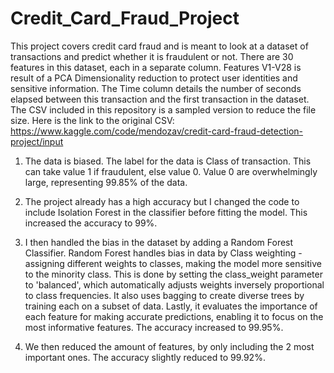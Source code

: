 # Credit_Card_Fraud_Project
This project covers credit card fraud and is meant to look at a dataset of transactions and predict whether it is fraudulent or not.
There are 30 features in this dataset, each in a separate column. Features V1-V28 is result of a PCA Dimensionality reduction to protect user identities and sensitive information. The Time column details the number of seconds elapsed between this transaction and the first transaction in the dataset.
The CSV included in this repository is a sampled version to reduce the file size. Here is the link to the original CSV: https://www.kaggle.com/code/mendozav/credit-card-fraud-detection-project/input 

1. The data is biased. The label for the data is Class of transaction. This can take value 1 if fraudulent, else value 0. Value 0 are overwhelmingly large, representing 99.85% of the data. 
  
2. The project already has a high accuracy but I changed the code to include Isolation Forest in the classifier before fitting the model. This increased the accuracy to 99%. 
   
3. I then handled the bias in the dataset by adding a Random Forest Classifier. Random Forest handles bias in data by Class weighting - assigning different weights to classes, making the model more sensitive to the minority class. This is done by setting the class_weight parameter to 'balanced', which automatically adjusts weights inversely proportional to class frequencies. It also uses bagging to create diverse trees by training each on a subset of data. Lastly, it evaluates the importance of each feature for making accurate predictions, enabling it to focus on the most informative features. The accuracy increased to 99.95%.
   
4. We then reduced the amount of features, by only including the 2 most important ones. The accuracy slightly reduced to 99.92%. 
